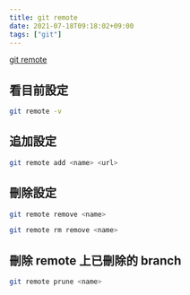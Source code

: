 ```yaml
---
title: git remote
date: 2021-07-18T09:18:02+09:00
tags: ["git"]
---
```

[git remote](https://git-scm.com/docs/git-remote)

## 看目前設定

```bash
git remote -v
```

## 追加設定

```bash
git remote add <name> <url>
```

## 刪除設定

```bash
git remote remove <name>
```

```bash
git remote rm remove <name>
```

## 刪除 remote 上已刪除的 branch

```bash
git remote prune <name>
```

